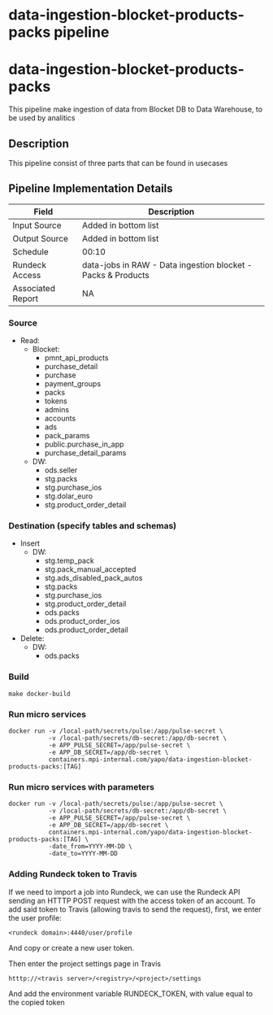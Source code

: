 # data-ingestion-blocket-products-packs pipeline 

# data-ingestion-blocket-products-packs
This pipeline make ingestion of data from Blocket DB to Data Warehouse, to be used by analitics
## Description
This pipeline consist of three parts that can be found in usecases

## Pipeline Implementation Details

|   Field           | Description                                                                |
|-------------------|----------------------------------------------------------------------------|
| Input Source      | Added in bottom list                                                       |
| Output Source     | Added in bottom list                                                       |
| Schedule          | 00:10                                                                      |
| Rundeck Access    | data-jobs in RAW - Data ingestion blocket - Packs & Products               |
| Associated Report | NA                                                                         |

### Source
- Read:
	- Blocket:
		- pmnt_api_products
		- purchase_detail
		- purchase
		- payment_groups
		- packs
		- tokens
		- admins
		- accounts
		- ads
		- pack_params
		- public.purchase_in_app
		- purchase_detail_params
	- DW:
		- ods.seller
		- stg.packs
		- stg.purchase_ios
		- stg.dolar_euro
		- stg.product_order_detail
### Destination (specify tables and schemas)
- Insert
	- DW:
		- stg.temp_pack         
		- stg.pack_manual_accepted
		- stg.ads_disabled_pack_autos
		- stg.packs
		- stg.purchase_ios
		- stg.product_order_detail
		- ods.packs
		- ods.product_order_ios
		- ods.product_order_detail
- Delete:
	- DW:
		- ods.packs


### Build
```
make docker-build
```

### Run micro services
```
docker run -v /local-path/secrets/pulse:/app/pulse-secret \
           -v /local-path/secrets/db-secret:/app/db-secret \
           -e APP_PULSE_SECRET=/app/pulse-secret \
           -e APP_DB_SECRET=/app/db-secret \
           containers.mpi-internal.com/yapo/data-ingestion-blocket-products-packs:[TAG]
```

### Run micro services with parameters

```
docker run -v /local-path/secrets/pulse:/app/pulse-secret \
           -v /local-path/secrets/db-secret:/app/db-secret \
           -e APP_PULSE_SECRET=/app/pulse-secret \
           -e APP_DB_SECRET=/app/db-secret \
           containers.mpi-internal.com/yapo/data-ingestion-blocket-products-packs:[TAG] \
           -date_from=YYYY-MM-DD \
           -date_to=YYYY-MM-DD
```

### Adding Rundeck token to Travis

If we need to import a job into Rundeck, we can use the Rundeck API
sending an HTTTP POST request with the access token of an account.
To add said token to Travis (allowing travis to send the request),
first, we enter the user profile:
```
<rundeck domain>:4440/user/profile
```
And copy or create a new user token.

Then enter the project settings page in Travis
```
htttp://<travis server>/<registry>/<project>/settings
```
And add the environment variable RUNDECK_TOKEN, with value equal
to the copied token
